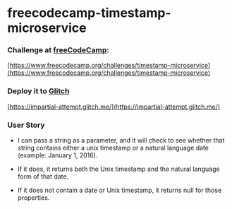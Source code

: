 # freecodecamp-timestamp-microservice

### Challenge at [freeCodeCamp](https://www.freecodecamp.org):

[https://www.freecodecamp.org/challenges/timestamp-microservice](https://www.freecodecamp.org/challenges/timestamp-microservice)

### Deploy it to [Glitch](https://glitch.com/)
[https://impartial-attempt.glitch.me/](https://impartial-attempt.glitch.me/)

### User Story
+ I can pass a string as a parameter, and it will check to see whether that string contains either a unix timestamp or a natural language date (example: January 1, 2016).

+ If it does, it returns both the Unix timestamp and the natural language form of that date.

+ If it does not contain a date or Unix timestamp, it returns null for those properties.
